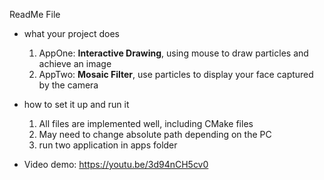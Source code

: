 ReadMe File
* what your project does
  
  1. AppOne: **Interactive Drawing**, using mouse to draw particles and achieve an image
   1. AppTwo: **Mosaic Filter**, use particles to display your face captured by the camera


* how to set it up and run it
   1. All files are implemented well, including CMake files
   1. May need to change absolute path depending on the PC
   1. run two application in apps folder

* Video demo: https://youtu.be/3d94nCH5cv0


   

